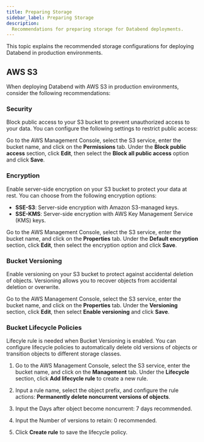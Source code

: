 ```yaml
---
title: Preparing Storage
sidebar_label: Preparing Storage
description:
  Recommendations for preparing storage for Databend deployments.
---
```


This topic explains the recommended storage configurations for deploying Databend in production environments.


## AWS S3

When deploying Databend with AWS S3 in production environments, consider the following recommendations:


### Security

Block public access to your S3 bucket to prevent unauthorized access to your data. You can configure the following settings to restrict public access:

Go to the AWS Management Console, select the S3 service, enter the bucket name, and click on the **Permissions** tab. Under the **Block public access** section, click **Edit**, then select the **Block all public access** option and click **Save**.


### Encryption

Enable server-side encryption on your S3 bucket to protect your data at rest. You can choose from the following encryption options:

- **SSE-S3**: Server-side encryption with Amazon S3-managed keys.
- **SSE-KMS**: Server-side encryption with AWS Key Management Service (KMS) keys.

Go to the AWS Management Console, select the S3 service, enter the bucket name, and click on the **Properties** tab. Under the **Default encryption** section, click **Edit**, then select the encryption option and click **Save**.


### Bucket Versioning

Enable versioning on your S3 bucket to protect against accidental deletion of objects. Versioning allows you to recover objects from accidental deletion or overwrite.

Go to the AWS Management Console, select the S3 service, enter the bucket name, and click on the **Properties** tab. Under the **Versioning** section, click **Edit**, then select **Enable versioning** and click **Save**.


### Bucket Lifecycle Policies

Lifecyle rule is needed when Bucket Versioning is enabled. You can configure lifecycle policies to automatically delete old versions of objects or transition objects to different storage classes.

1. Go to the AWS Management Console, select the S3 service, enter the bucket name, and click on the **Management** tab. Under the **Lifecycle** section, click **Add lifecycle rule** to create a new rule.

2. Input a rule name, select the object prefix, and configure the rule actions: **Permanently delete noncurrent versions of objects**.

3. Input the Days after object become noncurrent: 7 days recommended.

4. Input the Number of versions to retain: 0 recommended.

5. Click **Create rule** to save the lifecycle policy.
